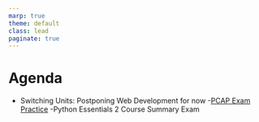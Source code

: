```yaml
---
marp: true
theme: default
class: lead
paginate: true
---
```


<!-- headingDivider: 1 -->
<!-- backgroundColor: black -->
<!-- class: invert -->

# Agenda

- Switching Units: Postponing Web Development for now
-[PCAP Exam Practice](https://whlapinel.github.io/python-ii-programming-honors/unit-9/lesson-9.1/files/practice_exam.md)
-Python Essentials 2 Course Summary Exam

